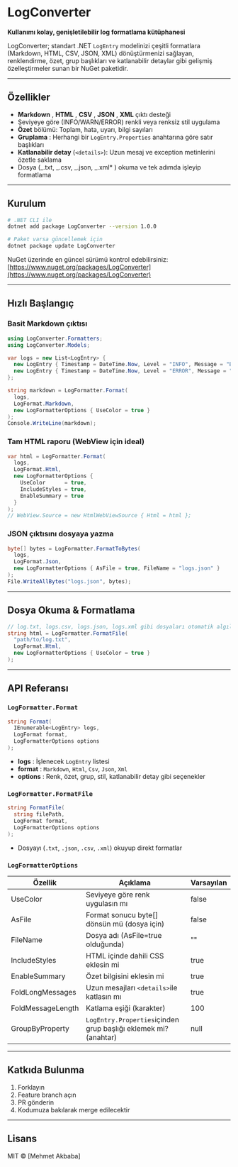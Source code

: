 # LogConverter

**Kullanımı kolay, genişletilebilir log formatlama kütüphanesi**

LogConverter; standart .NET `LogEntry` modelinizi çeşitli formatlara (Markdown, HTML, CSV, JSON, XML) dönüştürmenizi sağlayan, renklendirme, özet, grup başlıkları ve katlanabilir detaylar gibi gelişmiş özelleştirmeler sunan bir NuGet paketidir.

---

## Özellikler

- **Markdown** , **HTML** , **CSV** , **JSON** , **XML** çıktı desteği
- Seviyeye göre (INFO/WARN/ERROR) renkli veya renksiz stil uygulama
- **Özet** bölümü: Toplam, hata, uyarı, bilgi sayıları
- **Gruplama** : Herhangi bir `LogEntry.Properties` anahtarına göre satır başlıkları
- **Katlanabilir detay** (`<details>`): Uzun mesaj ve exception metinlerini özetle saklama
- Dosya (_.txt, _.csv, _.json, _.xml\* ) okuma ve tek adımda işleyip formatlama

---

## Kurulum

```bash
# .NET CLI ile
dotnet add package LogConverter --version 1.0.0

# Paket varsa güncellemek için
dotnet package update LogConverter
```

NuGet üzerinde en güncel sürümü kontrol edebilirsiniz: [https://www.nuget.org/packages/LogConverter](https://www.nuget.org/packages/LogConverter)

---

## Hızlı Başlangıç

### Basit Markdown çıktısı

```csharp
using LogConverter.Formatters;
using LogConverter.Models;

var logs = new List<LogEntry> {
  new LogEntry { Timestamp = DateTime.Now, Level = "INFO", Message = "Başlatılıyor" },
  new LogEntry { Timestamp = DateTime.Now, Level = "ERROR", Message = "Bir hata oluştu" }
};

string markdown = LogFormatter.Format(
  logs,
  LogFormat.Markdown,
  new LogFormatterOptions { UseColor = true }
);
Console.WriteLine(markdown);
```

### Tam HTML raporu (WebView için ideal)

```csharp
var html = LogFormatter.Format(
  logs,
  LogFormat.Html,
  new LogFormatterOptions {
    UseColor      = true,
    IncludeStyles = true,
    EnableSummary = true
  }
);
// WebView.Source = new HtmlWebViewSource { Html = html };
```

### JSON çıktısını dosyaya yazma

```csharp
byte[] bytes = LogFormatter.FormatToBytes(
  logs,
  LogFormat.Json,
  new LogFormatterOptions { AsFile = true, FileName = "logs.json" }
);
File.WriteAllBytes("logs.json", bytes);
```

---

## Dosya Okuma & Formatlama

```csharp
// log.txt, logs.csv, logs.json, logs.xml gibi dosyaları otomatik algılar:
string html = LogFormatter.FormatFile(
  "path/to/log.txt",
  LogFormat.Html,
  new LogFormatterOptions { UseColor = true }
);
```

---

## API Referansı

### `LogFormatter.Format`

```csharp
string Format(
  IEnumerable<LogEntry> logs,
  LogFormat format,
  LogFormatterOptions options
);
```

- **logs** : İşlenecek `LogEntry` listesi
- **format** : `Markdown`, `Html`, `Csv`, `Json`, `Xml`
- **options** : Renk, özet, grup, stil, katlanabilir detay gibi seçenekler

### `LogFormatter.FormatFile`

```csharp
string FormatFile(
  string filePath,
  LogFormat format,
  LogFormatterOptions options
);
```

- Dosyayı (`.txt`, `.json`, `.csv`, `.xml`) okuyup direkt formatlar

### `LogFormatterOptions`

| Özellik           | Açıklama                                                        | Varsayılan |
| ----------------- | --------------------------------------------------------------- | ---------- |
| UseColor          | Seviyeye göre renk uygulasın mı                                 | false      |
| AsFile            | Format sonucu byte[] dönsün mü (dosya için)                     | false      |
| FileName          | Dosya adı (AsFile=true olduğunda)                               | ""         |
| IncludeStyles     | HTML içinde dahili CSS eklesin mi                               | true       |
| EnableSummary     | Özet bilgisini eklesin mi                                       | true       |
| FoldLongMessages  | Uzun mesajları `<details>`ile katlasın mı                       | true       |
| FoldMessageLength | Katlama eşiği (karakter)                                        | 100        |
| GroupByProperty   | `LogEntry.Properties`içinden grup başlığı eklemek mi? (anahtar) | null       |

---

## Katkıda Bulunma

1. Forklayın
2. Feature branch açın
3. PR gönderin
4. Kodumuza bakılarak merge edilecektir

---

## Lisans

MIT © [Mehmet Akbaba]
